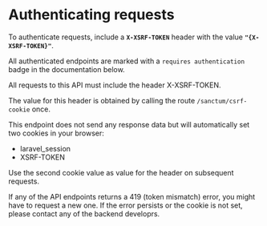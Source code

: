 # Authenticating requests

To authenticate requests, include a **`X-XSRF-TOKEN`** header with the value **`"{X-XSRF-TOKEN}"`**.

All authenticated endpoints are marked with a `requires authentication` badge in the documentation below.

All requests to this API must include the header X-XSRF-TOKEN.

The value for this header is obtained by calling the route `/sanctum/csrf-cookie` once.

This endpoint does not send any response data but will automatically set two cookies in your browser:

- laravel_session
- XSRF-TOKEN

Use the second cookie value as value for the header on subsequent requests.

If any of the API endpoints returns a 419 (token mismatch) error, you might have to request a new one. If the error persists or the cookie is not set, please contact any of the backend developrs.
